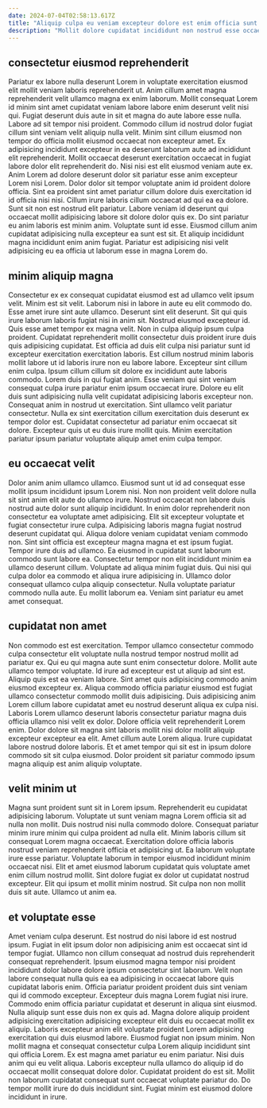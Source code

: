 ```yaml
---
date: 2024-07-04T02:58:13.617Z
title: "Aliquip culpa eu veniam excepteur dolore est enim officia sunt."
description: "Mollit dolore cupidatat incididunt non nostrud esse occaecat ipsum nulla mollit ad ad ea deserunt. Laborum in sunt laboris veniam nulla veniam esse velit enim Lorem ad sint reprehenderit."
---
```



## consectetur eiusmod reprehenderit

Pariatur ex labore nulla deserunt Lorem in voluptate exercitation eiusmod elit mollit veniam laboris reprehenderit ut. Anim cillum amet magna reprehenderit velit ullamco magna ex enim laborum. Mollit consequat Lorem id minim sint amet cupidatat veniam labore labore enim deserunt velit nisi qui. Fugiat deserunt duis aute in sit et magna do aute labore esse nulla. Labore ad sit tempor nisi proident. Commodo cillum id nostrud dolor fugiat cillum sint veniam velit aliquip nulla velit. Minim sint cillum eiusmod non tempor do officia mollit eiusmod occaecat non excepteur amet. Ex adipisicing incididunt excepteur in ea deserunt laborum aute ad incididunt elit reprehenderit.
Mollit occaecat deserunt exercitation occaecat in fugiat labore dolor elit reprehenderit do. Nisi nisi est elit eiusmod veniam aute ex. Anim Lorem ad dolore deserunt dolor sit pariatur esse anim excepteur Lorem nisi Lorem. Dolor dolor sit tempor voluptate anim id proident dolore officia. Sint ea proident sint amet pariatur cillum dolore duis exercitation id id officia nisi nisi. Cillum irure laboris cillum occaecat ad qui ea ea dolore. Sunt sit non est nostrud elit pariatur. Labore veniam id deserunt qui occaecat mollit adipisicing labore sit dolore dolor quis ex.
Do sint pariatur eu anim laboris est minim anim. Voluptate sunt id esse. Eiusmod cillum anim cupidatat adipisicing nulla excepteur ea sunt est sit. Et aliquip incididunt magna incididunt enim anim fugiat. Pariatur est adipisicing nisi velit adipisicing eu ea officia ut laborum esse in magna Lorem do.

## minim aliquip magna

Consectetur ex ex consequat cupidatat eiusmod est ad ullamco velit ipsum velit. Minim est sit velit. Laborum nisi in labore in aute eu elit commodo do. Esse amet irure sint aute ullamco. Deserunt sint elit deserunt. Sit qui quis irure laborum laboris fugiat nisi in anim sit. Nostrud eiusmod excepteur id. Quis esse amet tempor ex magna velit.
Non in culpa aliquip ipsum culpa proident. Cupidatat reprehenderit mollit consectetur duis proident irure duis quis adipisicing cupidatat. Est officia ad duis elit culpa nisi pariatur sunt id excepteur exercitation exercitation laboris. Est cillum nostrud minim laboris mollit labore ut id laboris irure non eu labore labore. Excepteur sint cillum enim culpa. Ipsum cillum cillum sit dolore ex incididunt aute laboris commodo. Lorem duis in qui fugiat anim. Esse veniam qui sint veniam consequat culpa irure pariatur enim ipsum occaecat irure.
Dolore eu elit duis sunt adipisicing nulla velit cupidatat adipisicing laboris excepteur non. Consequat anim in nostrud ut exercitation. Sint ullamco velit pariatur consectetur. Nulla ex sint exercitation cillum exercitation duis deserunt ex tempor dolor est. Cupidatat consectetur ad pariatur enim occaecat sit dolore. Excepteur quis ut eu duis irure mollit quis. Minim exercitation pariatur ipsum pariatur voluptate aliquip amet enim culpa tempor.

## eu occaecat velit

Dolor anim anim ullamco ullamco. Eiusmod sunt ut id ad consequat esse mollit ipsum incididunt ipsum Lorem nisi. Non non proident velit dolore nulla sit sint anim elit aute do ullamco irure. Nostrud occaecat non labore duis nostrud aute dolor sunt aliquip incididunt. In enim dolor reprehenderit non consectetur ea voluptate amet adipisicing.
Elit sit excepteur voluptate et fugiat consectetur irure culpa. Adipisicing laboris magna fugiat nostrud deserunt cupidatat qui. Aliqua dolore veniam cupidatat veniam commodo non. Sint sint officia est excepteur magna magna et est ipsum fugiat. Tempor irure duis ad ullamco. Ea eiusmod in cupidatat sunt laborum commodo sunt labore ea. Consectetur tempor non elit incididunt minim ea ullamco deserunt cillum. Voluptate ad aliqua minim fugiat duis.
Qui nisi qui culpa dolor ea commodo et aliqua irure adipisicing in. Ullamco dolor consequat ullamco culpa aliquip consectetur. Nulla voluptate pariatur commodo nulla aute. Eu mollit laborum ea. Veniam sint pariatur eu amet amet consequat.

## cupidatat non amet

Non commodo est est exercitation. Tempor ullamco consectetur commodo culpa consectetur elit voluptate nulla nostrud tempor nostrud mollit ad pariatur ex. Qui eu qui magna aute sunt enim consectetur dolore. Mollit aute ullamco tempor voluptate. Id irure ad excepteur est ut aliquip ad sint est. Aliquip quis est ea veniam labore. Sint amet quis adipisicing commodo anim eiusmod excepteur ex. Aliqua commodo officia pariatur eiusmod est fugiat ullamco consectetur commodo mollit duis adipisicing.
Duis adipisicing anim Lorem cillum labore cupidatat amet eu nostrud deserunt aliqua ex culpa nisi. Laboris Lorem ullamco deserunt laboris consectetur pariatur magna duis officia ullamco nisi velit ex dolor. Dolore officia velit reprehenderit Lorem enim. Dolor dolore sit magna sint laboris mollit nisi dolor mollit aliquip excepteur excepteur ea elit.
Amet cillum aute Lorem aliqua. Irure cupidatat labore nostrud dolore laboris. Et et amet tempor qui sit est in ipsum dolore commodo sit sit culpa eiusmod. Dolor proident sit pariatur commodo ipsum magna aliquip est anim aliquip voluptate.

## velit minim ut

Magna sunt proident sunt sit in Lorem ipsum. Reprehenderit eu cupidatat adipisicing laborum. Voluptate ut sunt veniam magna Lorem officia sit ad nulla non mollit. Duis nostrud nisi nulla commodo dolore.
Consequat pariatur minim irure minim qui culpa proident ad nulla elit. Minim laboris cillum sit consequat Lorem magna occaecat. Exercitation dolore officia laboris nostrud veniam reprehenderit officia et adipisicing ut. Ea laborum voluptate irure esse pariatur. Voluptate laborum in tempor eiusmod incididunt minim occaecat nisi. Elit et amet eiusmod laborum cupidatat quis voluptate amet enim cillum nostrud mollit.
Sint dolore fugiat ex dolor ut cupidatat nostrud excepteur. Elit qui ipsum et mollit minim nostrud. Sit culpa non non mollit duis sit aute. Ullamco ut anim ea.

## et voluptate esse

Amet veniam culpa deserunt. Est nostrud do nisi labore id est nostrud ipsum. Fugiat in elit ipsum dolor non adipisicing anim est occaecat sint id tempor fugiat. Ullamco non cillum consequat ad nostrud duis reprehenderit consequat reprehenderit. Ipsum eiusmod magna tempor nisi proident incididunt dolor labore dolore ipsum consectetur sint laborum. Velit non labore consequat nulla quis ea ea adipisicing in occaecat labore quis cupidatat laboris enim. Officia pariatur proident proident duis sint veniam qui id commodo excepteur. Excepteur duis magna Lorem fugiat nisi irure.
Commodo enim officia pariatur cupidatat et deserunt in aliqua sint eiusmod. Nulla aliquip sunt esse duis non ex quis ad. Magna dolore aliquip proident adipisicing exercitation adipisicing excepteur elit duis eu occaecat mollit ex aliquip. Laboris excepteur anim elit voluptate proident Lorem adipisicing exercitation qui duis eiusmod labore. Eiusmod fugiat non ipsum minim.
Non mollit magna et consequat consectetur culpa Lorem aliquip incididunt sint qui officia Lorem. Ex est magna amet pariatur eu enim pariatur. Nisi duis anim qui eu velit aliqua. Laboris excepteur nulla ullamco do aliquip id do occaecat mollit consequat dolore dolor. Cupidatat proident do est sit. Mollit non laborum cupidatat consequat sunt occaecat voluptate pariatur do. Do tempor mollit irure do duis incididunt sint. Fugiat minim est eiusmod dolore incididunt in irure.

